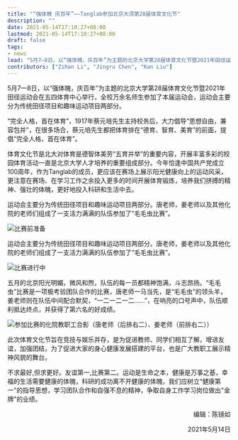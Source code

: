 ```yaml
---
title: "“强体魄 庆百年”——Tanglab参加北京大须第28届体育文化节"
description: ""
date: 2021-05-14T17:10:27+08:00
lastmod: 2021-05-14T17:10:27+08:00
draft: false
tags:
- news
lead: "5月7—8日，以“强体魄，庆百年”为主题的北京大学第28届体育文化节暨2021年田径运动会在五四体育中心举行，全校万余名师生参加了本届运动会，运动会主要分为传统田径项目和趣味运动项目两部分。Tanglab成员参与了这次运动会。"
contributors: ["Zihan Li", "Jingru Chen", "Kan Liu"]
---
```


5月7—8日，以“强体魄，庆百年”为主题的北京大学第28届体育文化节暨2021年田径运动会在五四体育中心举行，全校万余名师生参加了本届运动会，运动会主要分为传统田径项目和趣味运动项目两部分。
<!--more-->

“完全人格，首在体育”，1917年蔡元培先生主持校务后，大力倡导“思想自由，兼容包并”，在很多场合，蔡元培先生都把体育排在“德育、智育、美育”的前面，提倡“完全人格，首在体育”。

体育文化节是北大对体育是德智体美劳“五育并举”的重要内容，开展丰富多彩的校园体育活动一直是北京大学人才培养的重要组成部分。今年恰逢中国共产党成立100周年，作为Tanglab的成员，更应该在赛场上展示阳光健康向上的运动风采，更注意在赛场、在学习工作之余投入更多的时间开展体育锻炼，培养我们拼搏的精神、强壮的体魄，更好地投入科研和生活中去。

运动会主要分为传统田径项目和趣味运动项目两部分。唐老师，姜老师以及其他化院的老师们组成了一支活力满满的队伍参加了“毛毛虫比赛”。

![比赛前准备](https://gitee.com/DF-Master/yidapicbed/raw/master/markdown/20210902105745.jpg)

运动会主要分为传统田径项目和趣味运动项目两部分。唐老师，姜老师以及其他化院的老师们组成了一支活力满满的队伍参加了“毛毛虫比赛”。

![比赛进行中](https://gitee.com/DF-Master/yidapicbed/raw/master/markdown/20210902105808.jpg)

五月的北京阳光明媚，微风和煦，队伍的每一员都精神饱满，斗志昂扬。“毛毛虫”比赛是一项极考验团队合作的比赛，唐老师一马当先，是“毛毛虫”的领头羊，姜老师则在队伍中间配合默契，“一二一二一二……”，在响亮的口号声中，队伍顺利抵达终点，并获得了第六名的好成绩。

![参加比赛的化院教职工合影（唐老师（后排右二）、姜老师（前排右二））](https://gitee.com/DF-Master/yidapicbed/raw/master/markdown/20210902105824.jpg)

此次体育文化节旨在竞技与娱乐并存，是为促进教师、同学们相互了解，增进友谊，加强团结，为了促进大家的身心健康发展搭建的平台，也是广大教职工展示精神风貌的舞台。

不求最好,但求更好。友谊第一,比赛第二。运动是生命之本，健康是万事之基，幸福的生活需要健康的体魄，科研的成功离不开健康的体魄，我们应树立“健康第一"的指导思想，学习团队合作和自强不息的精神，争取自身工作学习岗位做出"金牌"的业绩。

<p align="right">编辑：陈镜如</p>
<p align="right">2021年5月14日</p>

